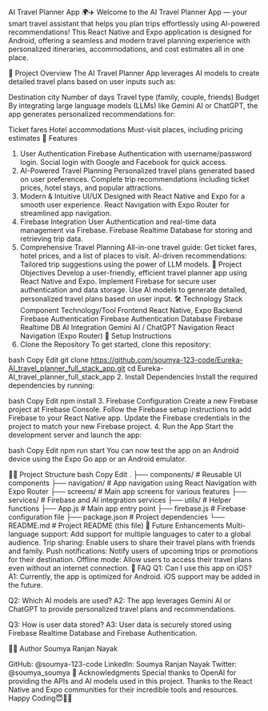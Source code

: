 AI Travel Planner App 🌍✈️
Welcome to the AI Travel Planner App — your smart travel assistant that helps you plan trips effortlessly using AI-powered recommendations! This React Native and Expo application is designed for Android, offering a seamless and modern travel planning experience with personalized itineraries, accommodations, and cost estimates all in one place.



📱 Project Overview
The AI Travel Planner App leverages AI models to create detailed travel plans based on user inputs such as:

Destination city
Number of days
Travel type (family, couple, friends)
Budget
By integrating large language models (LLMs) like Gemini AI or ChatGPT, the app generates personalized recommendations for:

Ticket fares
Hotel accommodations
Must-visit places, including pricing estimates
🚀 Features
1. User Authentication
Firebase Authentication with username/password login.
Social login with Google and Facebook for quick access.
2. AI-Powered Travel Planning
Personalized travel plans generated based on user preferences.
Complete trip recommendations including ticket prices, hotel stays, and popular attractions.
3. Modern & Intuitive UI/UX
Designed with React Native and Expo for a smooth user experience.
React Navigation with Expo Router for streamlined app navigation.
4. Firebase Integration
User Authentication and real-time data management via Firebase.
Firebase Realtime Database for storing and retrieving trip data.
5. Comprehensive Travel Planning
All-in-one travel guide: Get ticket fares, hotel prices, and a list of places to visit.
AI-driven recommendations: Tailored trip suggestions using the power of LLM models.
🎯 Project Objectives
Develop a user-friendly, efficient travel planner app using React Native and Expo.
Implement Firebase for secure user authentication and data storage.
Use AI models to generate detailed, personalized travel plans based on user input.
🛠️ Technology Stack
Component	Technology/Tool
Frontend	React Native, Expo
Backend	Firebase
Authentication	Firebase Authentication
Database	Firebase Realtime DB
AI Integration	Gemini AI / ChatGPT
Navigation	React Navigation (Expo Router)
📖 Setup Instructions
1. Clone the Repository
To get started, clone this repository:

bash
Copy
Edit
git clone https://github.com/soumya-123-code/Eureka-AI_travel_planner_full_stack_app.git
cd Eureka-AI_travel_planner_full_stack_app
2. Install Dependencies
Install the required dependencies by running:

bash
Copy
Edit
npm install
3. Firebase Configuration
Create a new Firebase project at Firebase Console.
Follow the Firebase setup instructions to add Firebase to your React Native app.
Update the Firebase credentials in the project to match your new Firebase project.
4. Run the App
Start the development server and launch the app:

bash
Copy
Edit
npm run start
You can now test the app on an Android device using the Expo Go app or an Android emulator.

🧑‍💻 Project Structure
bash
Copy
Edit
.
├── components/        # Reusable UI components
├── navigation/        # App navigation using React Navigation with Expo Router
├── screens/           # Main app screens for various features
├── services/          # Firebase and AI integration services
├── utils/             # Helper functions
├── App.js             # Main app entry point
├── firebase.js        # Firebase configuration file
├── package.json       # Project dependencies
└── README.md          # Project README (this file)
🔮 Future Enhancements
Multi-language support: Add support for multiple languages to cater to a global audience.
Trip sharing: Enable users to share their travel plans with friends and family.
Push notifications: Notify users of upcoming trips or promotions for their destination.
Offline mode: Allow users to access their travel plans even without an internet connection.
💬 FAQ
Q1: Can I use this app on iOS?
A1: Currently, the app is optimized for Android. iOS support may be added in the future.

Q2: Which AI models are used?
A2: The app leverages Gemini AI or ChatGPT to provide personalized travel plans and recommendations.

Q3: How is user data stored?
A3: User data is securely stored using Firebase Realtime Database and Firebase Authentication.

👨‍💻 Author
Soumya Ranjan Nayak

GitHub: @soumya-123-code
LinkedIn: Soumya Ranjan Nayak
Twitter: @soumya_soumya
🙌 Acknowledgments
Special thanks to OpenAI for providing the APIs and AI models used in this project.
Thanks to the React Native and Expo communities for their incredible tools and resources.
Happy Coding😇✌🏻